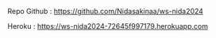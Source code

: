 Repo Github : https://github.com/Nidasakinaa/ws-nida2024

Heroku : https://ws-nida2024-72645f997179.herokuapp.com